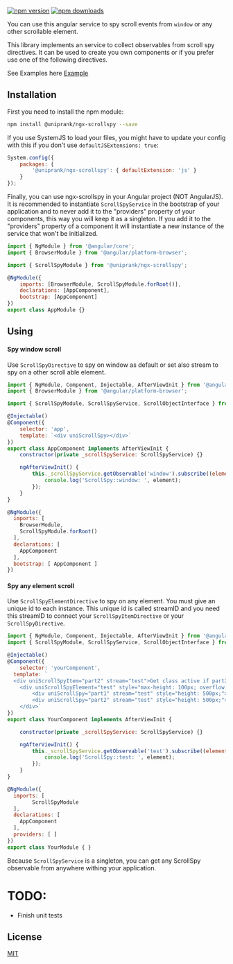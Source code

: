 [![npm version](https://img.shields.io/npm/v/@uniprank/ngx-scrollspy.svg?style=flat)](https://www.npmjs.com/package/@uniprank/ngx-scrollspy)
[![npm downloads](https://img.shields.io/npm/dm/@uniprank/ngx-scrollspy.svg)](https://npmjs.org/package/@uniprank/ngx-scrollspy)

You can use this angular service to spy scroll events from `window` or any other scrollable element.

This library implements an service to collect observables from scroll spy directives. It can be used to create you own components or if you prefer use one of the following directives.

See Examples here [Example](https://uniprank.github.io/ngx-scrollspy/test-cases)

## Installation

First you need to install the npm module:

```sh
npm install @uniprank/ngx-scrollspy --save
```

If you use SystemJS to load your files, you might have to update your config with this if you don't use `defaultJSExtensions: true`:

```js
System.config({
    packages: {
        '@uniprank/ngx-scrollspy': { defaultExtension: 'js' }
    }
});
```

Finally, you can use ngx-scrollspy in your Angular project (NOT AngularJS).
It is recommended to instantiate `ScrollSpyService` in the bootstrap of your application and to never add it to the "providers" property of your components, this way you will keep it as a singleton.
If you add it to the "providers" property of a component it will instantiate a new instance of the service that won't be initialized.

```js
import { NgModule } from '@angular/core';
import { BrowserModule } from '@angular/platform-browser';

import { ScrollSpyModule } from '@uniprank/ngx-scrollspy';

@NgModule({
    imports: [BrowserModule, ScrollSpyModule.forRoot()],
    declarations: [AppComponent],
    bootstrap: [AppComponent]
})
export class AppModule {}
```

## Using

#### Spy window scroll

Use `ScrollSpyDirective` to spy on window as default or set also stream to spy on a other scroll able element.

```js
import { NgModule, Component, Injectable, AfterViewInit } from '@angular/core';
import { BrowserModule } from '@angular/platform-browser';

import { ScrollSpyModule, ScrollSpyService, ScrollObjectInterface } from '@uniprank/ngx-scrollspy';

@Injectable()
@Component({
	selector: 'app',
	template: `<div uniScrollSpy></div>`
})
export class AppComponent implements AfterViewInit {
	constructor(private _scrollSpyService: ScrollSpyService) {}

	ngAfterViewInit() {
		this._scrollSpyService.getObservable('window').subscribe((element: ScrollObjectInterface) => {
			console.log('ScrollSpy::window: ', element);
		});
	}
}

@NgModule({
  imports: [
  	BrowserModule,
  	ScrollSpyModule.forRoot()
  ],
  declarations: [
  	AppComponent
  ],
  bootstrap: [ AppComponent ]
})
```

#### Spy any element scroll

Use `ScrollSpyElementDirective` to spy on any element. You must give an unique id to each instance.
This unique id is called streamID and you need this streamID to connect your `ScrollSpyItemDirective` or your `ScrollSpyDirective`.

```js
import { NgModule, Component, Injectable, AfterViewInit } from '@angular/core';
import { ScrollSpyModule, ScrollSpyService, ScrollObjectInterface } from '@uniprank/ngx-scrollspy';

@Injectable()
@Component({
	selector: 'yourComponent',
  template: `
  <div uniScrollSpyItem="part2" stream="test">Get class active if part2 is in focus.</div>
	<div uniScrollSpyElement="test" style="max-height: 100px; overflow: auto;">
		<div uniScrollSpy="part1" stream="test" style="height: 500px;"></div>
		<div uniScrollSpy="part2" stream="test" style="height: 500px;"></div>
	</div>`
})
export class YourComponent implements AfterViewInit {

	constructor(private _scrollSpyService: ScrollSpyService) {}

	ngAfterViewInit() {
		this._scrollSpyService.getObservable('test').subscribe((element: ScrollObjectInterface) => {
			console.log('ScrollSpy::test: ', element);
		});
	}
}

@NgModule({
  imports: [
		ScrollSpyModule
  ],
  declarations: [
  	AppComponent
  ],
  providers: [ ]
})
export class YourModule { }
```

Because `ScrollSpyService` is a singleton, you can get any ScrollSpy observable from anywhere withing your application.

# TODO:

-   Finish unit tests

## License

[MIT](LICENSE)
